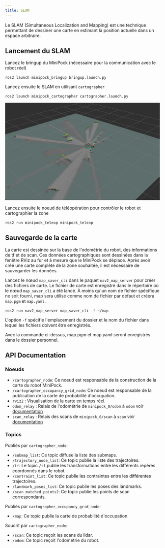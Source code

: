 ```yaml
---
title: SLAM
---
```


Le SLAM (Simultaneous Localization and Mapping) est une technique permettant de dessiner une carte en estimant la position actuelle dans un espace arbitraire.

## Lancement du SLAM

Lancez le bringup du MiniPock (nécessaire pour la communication avec le robot réel)

```shell
ros2 launch minipock_bringup bringup.launch.py
```

Lancez ensuite le SLAM en utilisant `cartographer`

```shell
ros2 launch minipock_cartographer cartographer.launch.py
```

![image](../img/2064346604.png)

Lancez ensuite le noeud de téléopération pour contrôler le robot et cartographier la zone

```shell
ros2 run minipock_teleop minipock_teleop
```

## Sauvegarde de la carte

La carte est dessinée sur la base de l'odométrie du robot, des informations de tf et de scan. Ces données cartographiques sont dessinées dans la fenêtre RViz au fur et à mesure que le MiniPock se déplace. Après avoir créé une carte complète de la zone souhaitée, il est nécessaire de sauvegarder les données.

Lancez le nœud `map_saver_cli` dans le paquet `nav2_map_server` pour créer des fichiers de carte.
Le fichier de carte est enregistré dans le répertoire où le nœud `map_saver_cli` a été lancé.
À moins qu'un nom de fichier spécifique ne soit fourni, map sera utilisé comme nom de fichier par défaut et créera `map.pgm` et `map.yaml`.

```shell
ros2 run nav2_map_server map_saver_cli -f ~/map
```

L'option `-f` spécifie l'emplacement du dossier et le nom du fichier dans lequel les fichiers doivent être enregistrés.

Avec la commande ci-dessus, map.pgm et map.yaml seront enregistrés dans le dossier personnel.

## API Documentation

### Noeuds

- `/cartographer_node`: Ce noeud est responsable de la construction de la carte du robot MiniPock.
- `/cartographer_occupancy_grid_node`: Ce noeud est responsable de la publication de la carte de probabilité d'occupation.
- `rviz2` : Visualisation de la carte en temps réel.
- `odom_relay` : Relais de l'odométrie de `minipock_0/odom` à `odom` voir [documentation](https://google-cartographer-ros.readthedocs.io/en/latest/configuration.html)
- `scan_relay` : Relais des scans de `minipock_0/scan` à `scan` voir [documentation](https://google-cartographer-ros.readthedocs.io/en/latest/configuration.html)

### Topics

Publiés par `cartographer_node`:

- `/submap_list`: Ce topic diffuse la liste des submaps.
- `/trajectory_node_list`: Ce topic publie la liste des trajectoires.
- `/tf`: Le topic `/tf` publie les transformations entre les différents repères coordonnés dans le robot.
- `/contraint_list`: Ce topic publie les contraintes entre les différentes trajectoires.
- `/landmark_poses_list`: Ce topic publie les poses des landmarks.
- `/scan_matched_points2`: Ce topic publie les points de scan correspondants.

Publiés par `cartographer_occupancy_grid_node`:

- `/map`: Ce topic publie la carte de probabilité d'occupation.

Soucrit par `cartographer_node`:

- `/scan`: Ce topic reçoit les scans du lidar.
- `/odom`: Ce topic reçoit l'odométrie du robot.
